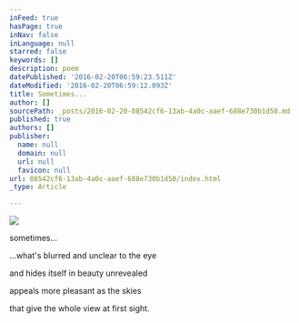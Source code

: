 ```yaml
---
inFeed: true
hasPage: true
inNav: false
inLanguage: null
starred: false
keywords: []
description: poem
datePublished: '2016-02-20T06:59:23.511Z'
dateModified: '2016-02-20T06:59:12.093Z'
title: Sometimes...
author: []
sourcePath: _posts/2016-02-20-08542cf6-13ab-4a0c-aaef-688e730b1d50.md
published: true
authors: []
publisher:
  name: null
  domain: null
  url: null
  favicon: null
url: 08542cf6-13ab-4a0c-aaef-688e730b1d50/index.html
_type: Article

---
```

![](https://the-grid-user-content.s3-us-west-2.amazonaws.com/112b4ac9-2cab-4191-aaf4-cba1825e263e.jpg)

sometimes...

...what's blurred and unclear to the eye

and hides itself in beauty unrevealed

appeals more pleasant as the skies

that give the whole view at first sight.